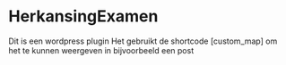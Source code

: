 # HerkansingExamen

Dit is een wordpress plugin
Het gebruikt de shortcode [custom_map] om het te kunnen weergeven in bijvoorbeeld een post







